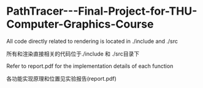 # PathTracer---Final-Project-for-THU-Computer-Graphics-Course
All code directly related to rendering is located in ./include and ./src

所有和渲染直接相关的代码位于./include 和 ./src目录下

Refer to report.pdf for the implementation details of each function

各功能实现原理和位置见实验报告(report.pdf)
